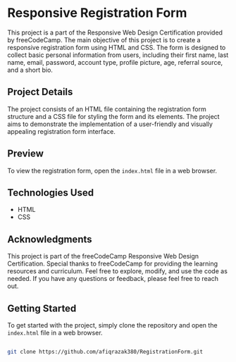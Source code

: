 # Responsive Registration Form

This project is a part of the Responsive Web Design Certification provided by freeCodeCamp. The main objective of this project is to create a responsive registration form using HTML and CSS. The form is designed to collect basic personal information from users, including their first name, last name, email, password, account type, profile picture, age, referral source, and a short bio.

## Project Details

The project consists of an HTML file containing the registration form structure and a CSS file for styling the form and its elements. The project aims to demonstrate the implementation of a user-friendly and visually appealing registration form interface.

## Preview

To view the registration form, open the `index.html` file in a web browser.

## Technologies Used

- HTML
- CSS

## Acknowledgments
This project is part of the freeCodeCamp Responsive Web Design Certification.
Special thanks to freeCodeCamp for providing the learning resources and curriculum.
Feel free to explore, modify, and use the code as needed. If you have any questions or feedback, please feel free to reach out.

## Getting Started

To get started with the project, simply clone the repository and open the `index.html` file in a web browser.

```bash

git clone https://github.com/afiqrazak380/RegistrationForm.git


